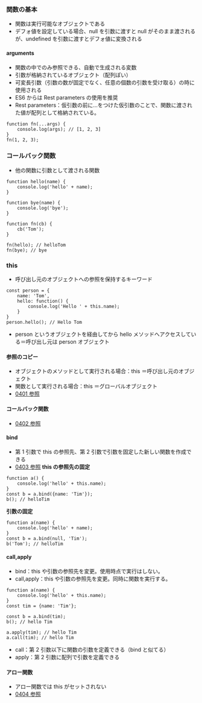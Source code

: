### 関数の基本

- 関数は実行可能なオブジェクトである
- デフォ値を設定している場合、null を引数に渡すと null がそのまま渡されるが、undefined を引数に渡すとデフォ値に変換される

#### arguments

- 関数の中でのみ参照できる、自動で生成される変数
- 引数が格納されているオブジェクト（配列ぽい）
- 可変長引数（引数の数が固定でなく、任意の個数の引数を受け取る）の時に使用される
- ES6 からは Rest parameters の使用を推奨
- Rest parameters：仮引数の前に...をつけた仮引数のことで、関数に渡された値が配列として格納されている。

```
function fn(...args) {
    console.log(args); // [1, 2, 3]
}
fn(1, 2, 3);
```

### コールバック関数

- 他の関数に引数として渡される関数

```
function hello(name) {
    console.log('hello' + name);
}

function bye(name) {
    console.log('bye');
}

function fn(cb) {
    cb('Tom');
}

fn(hello); // helloTom
fn(bye); // bye
```

### this

- 呼び出し元のオブジェクトへの参照を保持するキーワード

```
const person = {
    name: 'Tom',
    hello: function() {
        console.log('Hello ' + this.name);
    }
}
person.hello(); // Hello Tom
```

- person というオブジェクトを経由してから hello メソッドへアクセスしている＝呼び出し元は person オブジェクト

#### 参照のコピー

- オブジェクトのメソッドとして実行される場合：this ＝呼び出し元のオブジェクト
- 関数として実行される場合：this ＝グローバルオブジェクト
- [0401 参照](0401/main.js)

#### コールバック関数

- [0402 参照](0402/main.js)

#### bind

- 第 1 引数で this の参照先、第 2 引数で引数を固定した新しい関数を作成できる
- [0403 参照](0403/main.js)
  **this の参照先の固定**

```
function a() {
    console.log('hello' + this.name);
}
const b = a.bind({name: 'Tim'});
b(); // helloTim
```

**引数の固定**

```
function a(name) {
    console.log('hello' + name);
}
const b = a.bind(null, 'Tim');
b('Tom'); // helloTim
```

#### call,apply

- bind：this や引数の参照先を変更。使用時点で実行はしない。
- call,apply：this や引数の参照先を変更。同時に関数を実行する。

```
function a(name) {
    console.log('hello' + this.name);
}
const tim = {name: 'Tim'};

const b = a.bind(tim);
b(); // hello Tim

a.apply(tim); // hello Tim
a.call(tim); // hello Tim
```

- call：第 2 引数以下に関数の引数を定義できる（bind と似てる）
- apply：第 2 引数に配列で引数を定義できる

#### アロー関数

- アロー関数では this がセットされない
- [0404 参照](0404/main.js)
